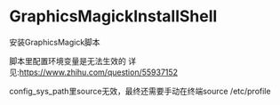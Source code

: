 # GraphicsMagickInstallShell
安装GraphicsMagick脚本


脚本里配置环境变量是无法生效的
详见:https://www.zhihu.com/question/55937152

config_sys_path里source无效，最终还需要手动在终端source /etc/profile
